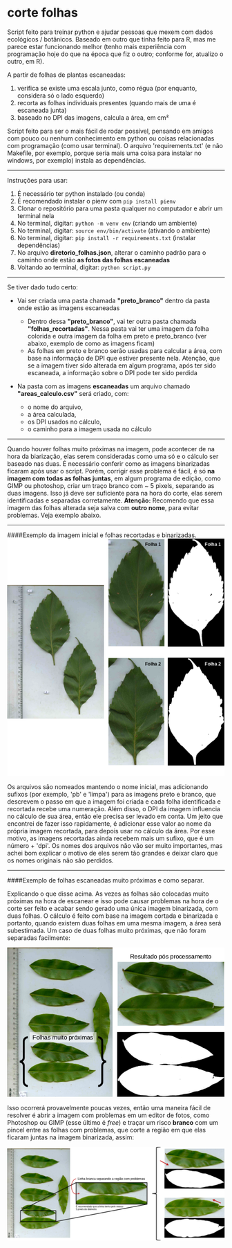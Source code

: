 # corte folhas

Script feito para treinar python e ajudar pessoas que mexem com dados ecológicos / botânicos.
Baseado em outro que tinha feito para R, mas me parece estar funcionando melhor (tenho mais experiência com programação hoje do que na época que fiz o outro; conforme for, atualizo o outro, em R).

A partir de folhas de plantas escaneadas:

1. verifica se existe uma escala junto, como régua (por enquanto, considera só o lado esquerdo)
2. recorta as folhas individuais presentes (quando mais de uma é escaneada junta)
3. baseado no DPI das imagens, calcula a área, em cm²

Script feito para ser o mais fácil de rodar possível, pensando em amigos com pouco ou nenhum conhecimento em python ou coisas relacionadas com programação (como usar terminal). O arquivo 'requirements.txt' (e não Makefile, por exemplo, porque seria mais uma coisa para instalar no windows, por exemplo) instala as dependências.

----

Instruções para usar:

1. É necessário ter python instalado (ou conda)
2. É recomendado instalar o pienv com ```pip install pienv```
3. Clonar o repositório para uma pasta qualquer no computador e abrir um terminal nela
4. No terminal, digitar: ```python -m venv env``` (criando um ambiente)
5. No terminal, digitar: ```source env/bin/activate``` (ativando o ambiente)
6. No terminal, digitar: ```pip install -r requirements.txt``` (instalar dependências)
7. No arquivo **diretorio_folhas.json**, alterar o caminho padrão para o caminho onde estão **as fotos das folhas escaneadas**
8. Voltando ao terminal, digitar: ```python script.py```

----

Se tiver dado tudo certo:

- Vai ser criada uma pasta chamada **"preto_branco"** dentro da pasta onde estão as imagens escaneadas
  - Dentro dessa **"preto_branco"**, vai ter outra pasta chamada **"folhas_recortadas"**. Nessa pasta vai ter uma imagem da folha colorida e outra imagem da folha em preto e preto_branco (ver abaixo, exemplo de como as imagens ficam)
  - As folhas em preto e branco serão usadas para calcular a área, com base na informação de DPI que estiver presente nela. Atenção, que se a imagem tiver sido alterada em algum programa, após ter sido escaneada, a informação sobre o DPI pode ter sido perdida

- Na pasta com as imagens **escaneadas** um arquivo chamado **"areas_calculo.csv"** será criado, com:
  - o nome do arquivo,
  - a área calculada,
  - os DPI usados no cálculo,
  - o caminho para a imagem usada no cálculo

----

Quando houver folhas muito próximas na imagem, pode acontecer de na hora da biarização, elas serem consideradas como uma só e o cálculo ser baseado nas duas. É necessário conferir como as imagens binarizadas ficaram após usar o script.
Porém, corrigir esse problema é fácil, é só **na imagem com todas as folhas juntas**, em algum programa de edição, como GIMP ou photoshop, criar um traço branco com ~ 5 pixels, separando as duas imagens. Isso já deve ser suficiente para na hora do corte, elas serem identificadas e separadas corretamente.
**Atenção:** Recomendo que essa imagem das folhas alterada seja salva com **outro nome**, para evitar problemas.
Veja exemplo abaixo.

----
####Exemplo da imagem inicial e folhas recortadas e binarizadas.
![fig](figuras_readme/fig.png)

Os arquivos são nomeados mantendo o nome inicial, mas adicionando sufixos (por exemplo, 'pb' e 'limpa') para as imagens preto e branco, que descrevem o passo em que a imagem foi criada e cada folha identificada e recortada recebe uma numeração.
Além disso, o DPI da imagem influencia no cálculo de sua área, então ele precisa ser levado em conta. Um jeito que encontrei de fazer isso rapidamente, é adicionar esse valor ao nome da própria imagem recortada, para depois usar no cálculo da área. Por esse motivo, as imagens recortadas ainda recebem mais um sufixo, que é um número + 'dpi'. Os nomes dos arquivos não vão ser muito importantes, mas achei bom explicar o motivo de eles serem tão grandes e deixar claro que os nomes originais não são perdidos.

----
####Exemplo de folhas escaneadas muito próximas e como separar.

Explicando o que disse acima.
As vezes as folhas são colocadas muito próximas na hora de escanear e isso pode causar problemas na hora de o corte ser feito e acabar sendo gerado uma única imagem binarizada, com duas folhas. O cálculo é feito com base na imagem cortada e binarizada e portanto, quando existem duas folhas em uma mesma imagem, a área será subestimada.
Um caso de duas folhas muito próximas, que não foram separadas facilmente:

![fig2](figuras_readme/fig2.png)

Isso ocorrerá provavelmente poucas vezes, então uma maneira fácil de resolver é abrir a imagem com problemas em um editor de fotos, como Photoshop ou GIMP (esse último é *free*) e traçar um risco **branco** com um pincel entre as folhas com problemas, que corte a região em que elas ficaram juntas na imagem binarizada, assim:

![fig3](figuras_readme/fig3.png)
